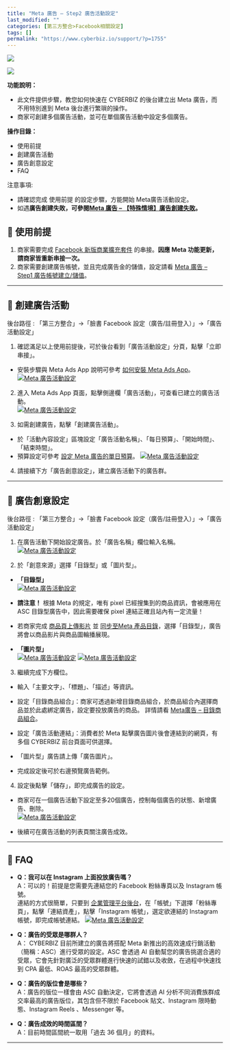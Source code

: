 ```yaml
---
title: "Meta 廣告 – Step2 廣告活動設定"
last_modified: ""
categories: [第三方整合>Facebook相關設定]
tags: []
permalink: "https://www.cyberbiz.io/support/?p=1755"
---
```


![](https://www.cyberbiz.io/support/wp-content/uploads/適用站別.png)

[![](https://www.cyberbiz.io/support/wp-content/uploads/台灣站.png)](https://www.cyberbiz.io/support/?page_id=2490)

**功能說明：**  

* 此文件提供步驟，教您如何快速在 CYBERBIZ 的後台建立出 Meta 廣告，而不用特別進到 Meta 後台進行繁瑣的操作。
* 商家可創建多個廣告活動，並可在單個廣告活動中設定多個廣告。

**操作目錄：**

* 使用前提
* 創建廣告活動
* 廣告創意設定
* FAQ

注意事項:  

* 請確認完成 使用前提 的設定步驟，方能開始 Meta廣告活動設定。
* 如遇**廣告創建失敗，可參閱[Meta 廣告 – 【特殊情境】廣告創建失敗](https://www.cyberbiz.io/support/?p=44556)。**

## 📌 使用前提



1. 商家需要完成 [Facebook 新版商業擴充套件](https://www.cyberbiz.io/support/?p=11341) 的串接。**因應 Meta 功能更新，請商家皆重新串接一次。**
2. 商家需要創建廣告帳號，並且完成廣告金的儲值，設定請看 [Meta 廣告 – Step1 廣告帳號建立/儲值](https://www.cyberbiz.io/support/?p=17882)。

* * *

## 📌 創建廣告活動


後台路徑 :  「第三方整合」→「臉書 Facebook 設定（廣告/註冊登入）」→「廣告活動設定」  


1. 確認滿足以上使用前提後，可於後台看到「廣告活動設定」分頁，點擊「立即串接」。  

* 安裝步驟與 Meta Ads App 說明可參考 [如何安裝 Meta Ads App](https://www.cyberbiz.io/support/?p=47992)。  
[![Meta 廣告活動設定](https://www.cyberbiz.io/support/wp-content/uploads/如何安裝-Meta-App01.png)](https://www.cyberbiz.io/support/wp-content/uploads/如何安裝-Meta-App01.png)

2. 進入 Meta Ads App 頁面，點擊側邊欄「廣告活動」，可查看已建立的廣告活動。  
[![Meta 廣告活動設定](https://www.cyberbiz.io/support/wp-content/uploads/如何安裝-Meta-App09.png)](https://www.cyberbiz.io/support/wp-content/uploads/如何安裝-Meta-App09.png)

3. 如需創建廣告，點擊「創建廣告活動」。  

* 於「活動內容設定」區塊設定「廣告活動名稱」、「每日預算」、「開始時間」、「結束時間」。
* 預算設定可參考 [設定 Meta 廣告的單日預算](https://www.cyberbiz.io/support/?p=2166)。
[![Meta 廣告活動設定](https://www.cyberbiz.io/support/wp-content/uploads/Meta-廣告活動設定05.png)](https://www.cyberbiz.io/support/wp-content/uploads/Meta-廣告活動設定05.png)

4. 請接續下方「廣告創意設定」，建立廣告活動下的廣告群。

* * *



## 📌 廣告創意設定


後台路徑 :  「第三方整合」→「臉書 Facebook 設定（廣告/註冊登入）」→「廣告活動設定」  


1. 在廣告活動下開始設定廣告。於「廣告名稱」欄位輸入名稱。  
[![Meta 廣告活動設定](https://www.cyberbiz.io/support/wp-content/uploads/Meta-廣告活動設定10.png)](https://www.cyberbiz.io/support/wp-content/uploads/Meta-廣告活動設定10.png)



2. 於「創意來源」選擇「目錄型」或「圖片型」。  


* **「目錄型」**  
[![Meta 廣告活動設定](https://www.cyberbiz.io/support/wp-content/uploads/Meta-廣告活動設定04.png)](https://www.cyberbiz.io/support/wp-content/uploads/Meta-廣告活動設定04.png)

* **請注意！** 根據 Meta 的規定，唯有 pixel 已經搜集到的商品資訊，會被應用在 ASC 目錄型廣告中，因此需要確保 pixel 連結正確且站內有一定流量！


* 若商家完成 [商品頁上傳影片](https://www.cyberbiz.io/support/?p=17882) 並 [ 同步至Meta 產品目錄](https://www.cyberbiz.io/support/?p=17882)，選擇「目錄型」，廣告將會以商品影片與商品圖輪播展現。


* **「圖片型」**  
[![Meta 廣告活動設定](https://www.cyberbiz.io/support/wp-content/uploads/Meta-廣告活動設定08.png)](https://www.cyberbiz.io/support/wp-content/uploads/Meta-廣告活動設定08.png) [![Meta 廣告活動設定](https://www.cyberbiz.io/support/wp-content/uploads/Meta-廣告活動設定09.png)](https://www.cyberbiz.io/support/wp-content/uploads/Meta-廣告活動設定09.png)

3. 繼續完成下方欄位。 
* 輸入「主要文字」、「標題」、「描述」等資訊。


* 設定「目錄商品組合」：商家可透過新增目錄商品組合，於商品組合內選擇商品並於此處綁定廣告，設定要投放廣告的商品。 詳情請看 [Meta廣告 – 目錄商品組合](https://www.cyberbiz.io/support/?p=46480)。


* 設定「廣告活動連結」：消費者於 Meta 點擊廣告圖片後會連結到的網頁，有多個 CYBERBIZ 前台頁面可供選擇。


* 「圖片型」廣告請上傳「廣告圖片」。


* 完成設定後可於右邊預覽廣告範例。


4. 設定後點擊「儲存」，即完成廣告的設定。  

* 商家可在一個廣告活動下設定至多20個廣告，控制每個廣告的狀態、新增廣告、刪除。  
[![Meta 廣告活動設定](https://www.cyberbiz.io/support/wp-content/uploads/Meta-廣告活動設定11.png)](https://www.cyberbiz.io/support/wp-content/uploads/Meta-廣告活動設定11.png)  

* 後續可在廣告活動的列表頁關注廣告成效。 

* * *

## 📌 FAQ



* **Q：我可以在 Instagram 上面投放廣告嗎？**  
A：可以的！前提是您需要先連結您的 Facebook 粉絲專頁以及 Instagram 帳號。  
連結的方式很簡單，只要到
[企業管理平台後台](https://business.facebook.com/latest/settings/business_users/)，在「帳號」下選擇「粉絲專頁」，點擊「連結資產」，點擊「Instagram
帳號」，選定欲連結的 Instagram 帳號，即完成帳號連結。 [![Meta
廣告活動設定](https://www.cyberbiz.io/support/wp-content/uploads/Meta-廣告活動設定07.png)](https://www.cyberbiz.io/support/wp-content/uploads/Meta-廣告活動設定07.png)



* **Q：廣告的受眾是哪群人？**  
A： CYBERBIZ 目前所建立的廣告將搭配 Meta 新推出的高效速成行銷活動（簡稱：ASC）進行受眾的設定。ASC 會透過 AI
自動幫您的廣告挑選合適的受眾，它會先針對廣泛的受眾群體進行快速的試錯以及收斂，在過程中快速找到 CPA 最低、ROAS 最高的受眾群體。



* **Q：廣告的版位會是哪些？**  
A：廣告的版位一樣會由 ASC 自動決定，它將會透過 AI 分析不同消費族群成交率最高的廣告版位，其包含但不限於 Facebook 貼文、Instagram
限時動態、Instagram Reels 、Messenger 等。



* **Q：廣告成效的時間區間？**  
A：目前時間區間統一取用「過去 36 個月」的資料。



* * *

